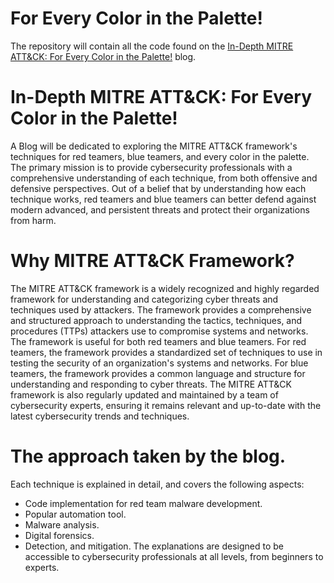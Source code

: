 # For Every Color in the Palette!

The repository will contain all the code found on the [In-Depth MITRE ATT&CK: For Every Color in the Palette!](https://mitre.mr-constant.xyz/) blog.



# In-Depth MITRE ATT&CK: For Every Color in the Palette!

A Blog will be dedicated to exploring the MITRE ATT&CK framework's techniques for red teamers, blue teamers, and every color in the palette. The primary mission is to provide cybersecurity professionals with a comprehensive understanding of each technique, from both offensive and defensive perspectives.
Out of a belief that by understanding how each technique works, red teamers and blue teamers can better defend against modern advanced, and persistent threats and protect their organizations from harm.

# Why MITRE ATT&CK Framework?
The MITRE ATT&CK framework is a widely recognized and highly regarded framework for understanding and categorizing cyber threats and techniques used by attackers. The framework provides a comprehensive and structured approach to understanding the tactics, techniques, and procedures (TTPs) attackers use to compromise systems and networks.
The framework is useful for both red teamers and blue teamers. For red teamers, the framework provides a standardized set of techniques to use in testing the security of an organization's systems and networks. For blue teamers, the framework provides a common language and structure for understanding and responding to cyber threats.
The MITRE ATT&CK framework is also regularly updated and maintained by a team of cybersecurity experts, ensuring it remains relevant and up-to-date with the latest cybersecurity trends and techniques. 

# The approach taken by the blog.
Each technique is explained in detail, and covers the following aspects:
* Code implementation for red team malware development.
* Popular automation tool.
* Malware analysis.
* Digital forensics.
* Detection, and mitigation.
The explanations are designed to be accessible to cybersecurity professionals at all levels, from beginners to experts.
